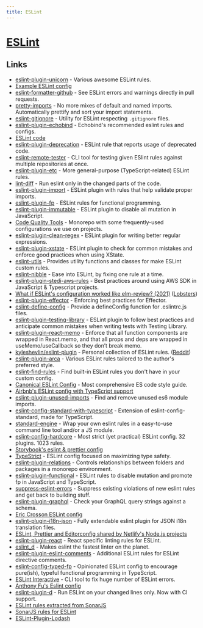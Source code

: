 ```yaml
---
title: ESLint
---
```


# [ESLint](https://eslint.org/)

## Links

- [eslint-plugin-unicorn](https://github.com/sindresorhus/eslint-plugin-unicorn) - Various awesome ESLint rules.
- [Example ESLint config](https://github.com/TheThingsNetwork/eslint-config-ttn/blob/master/eslintrc.yaml)
- [eslint-formatter-github](https://github.com/hipstersmoothie/eslint-formatter-github) - See ESLint errors and warnings directly in pull requests.
- [pretty-imports](https://github.com/dmtrKovalenko/eslint-plugin-pretty-imports) - No more mixes of default and named imports. Automatically prettify and sort your import statements.
- [eslint-gitignore](https://github.com/mysticatea/eslint-gitignore) - Utility for ESLint respecting `.gitignore` files.
- [eslint-plugin-echobind](https://github.com/echobind/eslint-plugin-echobind) - Echobind's recommended eslint rules and configs.
- [ESLint code](https://github.com/eslint/eslint)
- [eslint-plugin-deprecation](https://github.com/gund/eslint-plugin-deprecation) - ESLint rule that reports usage of deprecated code.
- [eslint-remote-tester](https://github.com/AriPerkkio/eslint-remote-tester) - CLI tool for testing given ESlint rules against multiple repositories at once.
- [eslint-plugin-etc](https://github.com/cartant/eslint-plugin-etc) - More general-purpose (TypeScript-related) ESLint rules.
- [lint-diff](https://github.com/grvcoelho/lint-diff) - Run eslint only in the changed parts of the code.
- [eslint-plugin-import](https://github.com/benmosher/eslint-plugin-import) - ESLint plugin with rules that help validate proper imports.
- [eslint-plugin-fp](https://github.com/jfmengels/eslint-plugin-fp) - ESLint rules for functional programming.
- [eslint-plugin-immutable](https://github.com/jhusain/eslint-plugin-immutable) - ESLint plugin to disable all mutation in JavaScript.
- [Code Quality Tools](https://github.com/strvcom/code-quality-tools) - Monorepo with some frequently-used configurations we use on projects.
- [eslint-plugin-clean-regex](https://github.com/RunDevelopment/eslint-plugin-clean-regex) - ESLint plugin for writing better regular expressions.
- [eslint-plugin-xstate](https://github.com/rlaffers/eslint-plugin-xstate) - ESLint plugin to check for common mistakes and enforce good practices when using XState.
- [eslint-utils](https://github.com/mysticatea/eslint-utils) - Provides utility functions and classes for make ESLint custom rules.
- [eslint-nibble](https://github.com/IanVS/eslint-nibble) - Ease into ESLint, by fixing one rule at a time.
- [eslint-plugin-stedi-aws-rules](https://github.com/Stedi/eslint-plugin-stedi-aws-rules) - Best practices around using AWS SDK in JavaScript & Typescript projects.
- [What if ESLint's configuration worked like elm-review? (2021)](https://jfmengels.net/configuring-eslint/) ([Lobsters](https://lobste.rs/s/of6l3w/what_if_eslint_s_configuration_worked))
- [eslint-plugin-effector](https://github.com/igorkamyshev/eslint-plugin-effector) - Enforcing best practices for Effector.
- [eslint-define-config](https://github.com/Shinigami92/eslint-define-config) - Provide a defineConfig function for .eslintrc.js files.
- [eslint-plugin-testing-library](https://github.com/testing-library/eslint-plugin-testing-library) - ESLint plugin to follow best practices and anticipate common mistakes when writing tests with Testing Library.
- [eslint-plugin-react-memo](https://github.com/steadicat/eslint-plugin-react-memo) - Enforce that all function components are wrapped in React.memo, and that all props and deps are wrapped in useMemo/useCallback so they don’t break memo.
- [kyleshevlin/eslint-plugin](https://github.com/kyleshevlin/eslint-plugin) - Personal collection of ESLint rules. ([Reddit](https://www.reddit.com/r/reactjs/comments/q911mv/any_good_tutorials_for_senior_devs/hgt7u9s/))
- [eslint-plugin-arca](https://github.com/arcanis/eslint-plugin-arca) - Various ESLint rules tailored to the author's preferred style.
- [eslint-find-rules](https://github.com/sarbbottam/eslint-find-rules) - Find built-in ESLint rules you don't have in your custom config.
- [Canonical ESLint Config](https://github.com/gajus/eslint-config-canonical) - Most comprehensive ES code style guide.
- [Airbnb's ESLint config with TypeScript support](https://github.com/iamturns/eslint-config-airbnb-typescript)
- [eslint-plugin-unused-imports](https://github.com/sweepline/eslint-plugin-unused-imports) - Find and remove unused es6 module imports.
- [eslint-config-standard-with-typescript](https://github.com/standard/eslint-config-standard-with-typescript) - Extension of eslint-config-standard, made for TypeScript.
- [standard-engine](https://github.com/standard/standard-engine) - Wrap your own eslint rules in a easy-to-use command line tool and/or a JS module.
- [eslint-config-hardcore](https://github.com/EvgenyOrekhov/eslint-config-hardcore) - Most strict (yet practical) ESLint config. 32 plugins. 1023 rules.
- [Storybook's eslint & prettier config](https://github.com/storybookjs/linter-config)
- [TypeStrict](https://github.com/krzkaczor/TypeStrict) - ESLint config focused on maximizing type safety.
- [eslint-plugin-relations](https://github.com/theKashey/eslint-plugin-relations) - Controls relationships between folders and packages in a monorepo environment.
- [eslint-plugin-functional](https://github.com/jonaskello/eslint-plugin-functional) - ESLint rules to disable mutation and promote fp in JavaScript and TypeScript.
- [suppress-eslint-errors](https://github.com/amanda-mitchell/suppress-eslint-errors) - Suppress existing violations of new eslint rules and get back to building stuff.
- [eslint-plugin-graphql](https://github.com/apollographql/eslint-plugin-graphql) - Check your GraphQL query strings against a schema.
- [Eric Crosson ESLint config](https://github.com/EricCrosson/eslint-config)
- [eslint-plugin-i18n-json](https://github.com/godaddy/eslint-plugin-i18n-json) - Fully extendable eslint plugin for JSON i18n translation files.
- [ESLint, Prettier and Editorconfig shared by Netlify's Node.js projects](https://github.com/netlify/eslint-config-node)
- [eslint-plugin-react](https://github.com/yannickcr/eslint-plugin-react) - React specific linting rules for ESLint.
- [eslint_d](https://github.com/mantoni/eslint_d.js) - Makes eslint the fastest linter on the planet.
- [eslint-plugin-eslint-comments](https://github.com/mysticatea/eslint-plugin-eslint-comments) - Additional ESLint rules for ESLint directive comments.
- [eslint-config-typed-fp](https://github.com/danielnixon/eslint-config-typed-fp) - Opinionated ESLint config to encourage pure(ish), typeful functional programming in TypeScript.
- [ESLint Interactive](https://github.com/mizdra/eslint-interactive) - CLI tool to fix huge number of ESLint errors.
- [Anthony Fu's Eslint config](https://github.com/antfu/eslint-config)
- [eslint-plugin-d](https://github.com/paleite/eslint-plugin-diff) - Run ESLint on your changed lines only. Now with CI support.
- [ESLint rules extracted from SonarJS](https://github.com/rx-ts/eslint-plugin-sonar)
- [SonarJS rules for ESLint](https://github.com/SonarSource/eslint-plugin-sonarjs)
- [ESLint-Plugin-Lodash](https://github.com/wix/eslint-plugin-lodash)